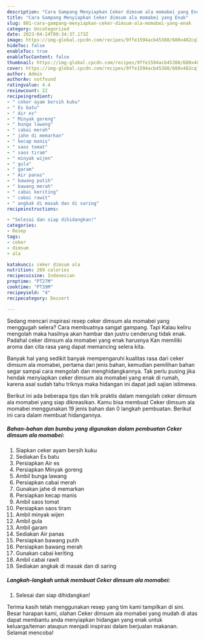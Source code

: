```yaml
---
description: "Cara Gampang Menyiapkan Ceker dimsum ala momabei yang Enak"
title: "Cara Gampang Menyiapkan Ceker dimsum ala momabei yang Enak"
slug: 801-cara-gampang-menyiapkan-ceker-dimsum-ala-momabei-yang-enak
category: Uncategorized
date: 2023-04-24T09:34:37.173Z
image: https://img-global.cpcdn.com/recipes/9ffe1594acb45388/680x482cq70/ceker-dimsum-ala-momabei-foto-resep-utama.jpg
hideToc: false
enableToc: true
enableTocContent: false
thumbnail: https://img-global.cpcdn.com/recipes/9ffe1594acb45388/680x482cq70/ceker-dimsum-ala-momabei-foto-resep-utama.jpg
cover: https://img-global.cpcdn.com/recipes/9ffe1594acb45388/680x482cq70/ceker-dimsum-ala-momabei-foto-resep-utama.jpg
author: Admin
authorAv: notfound
ratingvalue: 4.4
reviewcount: 22
recipeingredient:
- " ceker ayam bersih kuku"
- " Es batu"
- " Air es"
- " Minyak goreng"
- " bunga lawang"
- " cabai merah"
- " jahe di memarkan"
- " kecap manis"
- " saos tomat"
- " saos tiram"
- " minyak wijen"
- " gula"
- " garam"
- " Air panas"
- " bawang putih"
- " bawang merah"
- " cabai keriting"
- " cabai rawit"
- " angkak di masak dan di saring"
recipeinstructions:

- "Selesai dan siap dihidangkan!"
categories:
- Resep
tags:
- ceker
- dimsum
- ala

katakunci: ceker dimsum ala 
nutrition: 269 calories
recipecuisine: Indonesian
preptime: "PT27M"
cooktime: "PT39M"
recipeyield: "4"
recipecategory: Dessert

---
```



Sedang mencari inspirasi resep ceker dimsum ala momabei yang menggugah selera? Cara membuatnya sangat gampang. Tapi Kalau keliru mengolah maka hasilnya akan hambar dan justru cenderung tidak enak. Padahal ceker dimsum ala momabei yang enak harusnya Kan memiliki aroma dan cita rasa yang dapat memancing selera kita.




Banyak hal yang sedikit banyak mempengaruhi kualitas rasa dari ceker dimsum ala momabei, pertama dari jenis bahan, kemudian pemilihan bahan segar sampai cara mengolah dan menghidangkannya. Tak perlu pusing jika hendak menyiapkan ceker dimsum ala momabei yang enak di rumah, karena asal sudah tahu triknya maka hidangan ini dapat jadi sajian istimewa.


Berikut ini ada beberapa tips dan trik praktis dalam mengolah ceker dimsum ala momabei yang siap dikreasikan. Kamu bisa membuat Ceker dimsum ala momabei menggunakan 19 jenis bahan dan 0 langkah pembuatan. Berikut ini cara dalam membuat hidangannya.

<!--inarticleads1-->

##### Bahan-bahan dan bumbu yang digunakan dalam pembuatan Ceker dimsum ala momabei:

1. Siapkan  ceker ayam bersih kuku
1. Sediakan  Es batu
1. Persiapkan  Air es
1. Persiapkan  Minyak goreng
1. Ambil  bunga lawang
1. Persiapkan  cabai merah
1. Gunakan  jahe di memarkan
1. Persiapkan  kecap manis
1. Ambil  saos tomat
1. Persiapkan  saos tiram
1. Ambil  minyak wijen
1. Ambil  gula
1. Ambil  garam
1. Sediakan  Air panas
1. Persiapkan  bawang putih
1. Persiapkan  bawang merah
1. Gunakan  cabai keriting
1. Ambil  cabai rawit
1. Sediakan  angkak di masak dan di saring




<!--inarticleads2-->

##### Langkah-langkah untuk membuat Ceker dimsum ala momabei:


1. Selesai dan siap dihidangkan!



Terima kasih telah menggunakan resep yang tim kami tampilkan di sini. Besar harapan kami, olahan Ceker dimsum ala momabei yang mudah di atas dapat membantu anda menyiapkan hidangan yang enak untuk keluarga/teman ataupun menjadi inspirasi dalam berjualan makanan. Selamat mencoba!
